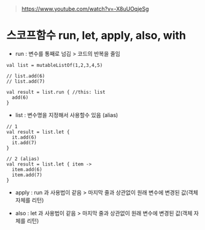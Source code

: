 > https://www.youtube.com/watch?v=-X8uUOqjeSg

# 스코프함수 run, let, apply, also, with
- run : 변수를 통째로 넘김 > 코드의 반복을 줄임
```
val list = mutableListOf(1,2,3,4,5)

// list.add(6)
// list.add(7)

val result = list.run { //this: list
  add(6)
}
```
- list : 변수명을 지정해서 사용할수 있음 (alias)
```
// 1
val result = list.let {
  it.add(6)
  it.add(7)
}

// 2 (alias)
val result = list.let { item ->
  item.add(6)
  item.add(7)
}
```
- apply : run 과 사용법이 같음 > 마지막 줄과 상관없이 원래 변수에 변경된 값(객체 자체를 리턴)

- also : let 과 사용법이 같음 > 마지막 줄과 상관없이 원래 변수에 변경된 값(객체 자체를 리턴)
